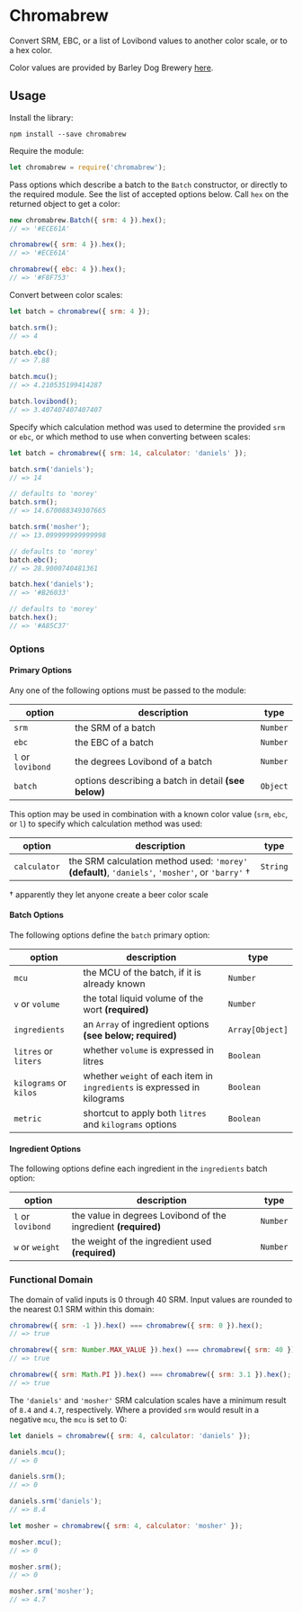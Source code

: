 # Chromabrew

Convert SRM, EBC, or a list of Lovibond values to another color scale, or to a hex color.

Color values are provided by Barley Dog Brewery [here](https://www.barleydogbrewery.com/xml/colors.xml).

## Usage

Install the library:

```
npm install --save chromabrew
```

Require the module:

```javascript
let chromabrew = require('chromabrew');
```

Pass options which describe a batch to the `Batch` constructor, or directly to the required module.  See the list of accepted options below.  Call `hex` on the returned object to get a color:

```javascript
new chromabrew.Batch({ srm: 4 }).hex();
// => '#ECE61A'

chromabrew({ srm: 4 }).hex();
// => '#ECE61A'

chromabrew({ ebc: 4 }).hex();
// => '#F8F753'
```

Convert between color scales:

```javascript
let batch = chromabrew({ srm: 4 });

batch.srm();
// => 4

batch.ebc();
// => 7.88

batch.mcu();
// => 4.210535199414287

batch.lovibond();
// => 3.407407407407407
```

Specify which calculation method was used to determine the provided `srm` or `ebc`, or which method to use when converting between scales:

```javascript
let batch = chromabrew({ srm: 14, calculator: 'daniels' });

batch.srm('daniels');
// => 14

// defaults to 'morey'
batch.srm();
// => 14.670088349307665

batch.srm('mosher');
// => 13.099999999999998

// defaults to 'morey'
batch.ebc();
// => 28.9000740481361

batch.hex('daniels');
// => '#B26033'

// defaults to 'morey'
batch.hex();
// => '#A85C37'
```

### Options

#### Primary Options

Any one of the following options must be passed to the module:

| option | description | type |
|-|-|-|
| `srm` | the SRM of a batch | `Number` |
| `ebc` | the EBC of a batch | `Number` |
| `l` or `lovibond` | the degrees Lovibond of a batch | `Number` |
| `batch` | options describing a batch in detail **(see below)** | `Object` |

This option may be used in combination with a known color value (`srm`, `ebc`, or `l`) to specify which calculation method was used:

| option | description | type |
|-|-|-|
| `calculator` | the SRM calculation method used: `'morey'` **(default)**, `'daniels'`, `'mosher'`, or `'barry'` † | `String` |

† apparently they let anyone create a beer color scale

#### Batch Options

The following options define the `batch` primary option:

| option | description | type |
|-|-|-|
| `mcu` | the MCU of the batch, if it is already known | `Number` |
| `v` or `volume` | the total liquid volume of the wort **(required)** | `Number` |
| `ingredients` | an `Array` of ingredient options **(see below; required)** | `Array[Object]` |
| `litres` or `liters` | whether `volume` is expressed in litres | `Boolean` |
| `kilograms` or `kilos` | whether `weight` of each item in `ingredients` is expressed in kilograms | `Boolean` |
| `metric` | shortcut to apply both `litres` and `kilograms` options | `Boolean` |

#### Ingredient Options

The following options define each ingredient in the `ingredients` batch option:

| option | description | type |
|-|-|-|
| `l` or `lovibond` | the value in degrees Lovibond of the ingredient  **(required)** | `Number` |
| `w` or `weight` | the weight of the ingredient used **(required)** | `Number` |

### Functional Domain

The domain of valid inputs is 0 through 40 SRM.  Input values are rounded to the nearest 0.1 SRM within this domain:

```javascript
chromabrew({ srm: -1 }).hex() === chromabrew({ srm: 0 }).hex();
// => true

chromabrew({ srm: Number.MAX_VALUE }).hex() === chromabrew({ srm: 40 }).hex();
// => true

chromabrew({ srm: Math.PI }).hex() === chromabrew({ srm: 3.1 }).hex();
// => true  
```

The `'daniels'` and `'mosher'` SRM calculation scales have a minimum result of `8.4` and `4.7`, respectively.  Where a provided `srm` would result in a negative `mcu`, the `mcu` is set to 0:

```javascript
let daniels = chromabrew({ srm: 4, calculator: 'daniels' });

daniels.mcu();
// => 0

daniels.srm();
// => 0

daniels.srm('daniels');
// => 8.4

let mosher = chromabrew({ srm: 4, calculator: 'mosher' });

mosher.mcu();
// => 0

mosher.srm();
// => 0

mosher.srm('mosher');
// => 4.7
```
